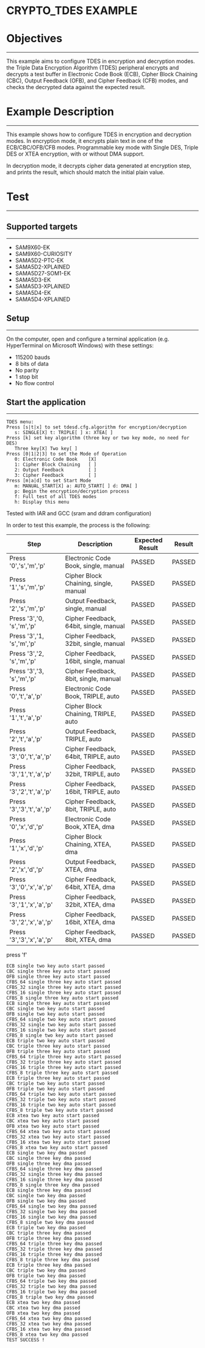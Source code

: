 CRYPTO_TDES EXAMPLE
============

# Objectives
------------
This example aims to configure TDES in encryption and decryption modes. the
Triple Data Encryption Algorithm (TDES) peripheral  encrypts and decrypts a
test buffer in Electronic Code Book (ECB), Cipher Block Chaining (CBC), Output
Feedback (OFB), and Cipher Feedback (CFB) modes, and checks the decrypted data
against the expected result.

# Example Description
---------------------
This example shows how to configure TDES in encryption and decryption modes. In
encryption mode, it encrypts plain text in one of the ECB/CBC/OFB/CFB modes.
Programmable key mode with Single DES, Triple DES or XTEA encryption, with or
without DMA support.

In decryption mode, it decrypts cipher data generated at encryption step, and
prints the result, which should match the initial plain value.

# Test
------
## Supported targets
--------------------
* SAM9X60-EK
* SAM9X60-CURIOSITY
* SAMA5D2-PTC-EK
* SAMA5D2-XPLAINED
* SAMA5D27-SOM1-EK
* SAMA5D3-EK
* SAMA5D3-XPLAINED
* SAMA5D4-EK
* SAMA5D4-XPLAINED

## Setup
--------
On the computer, open and configure a terminal application
(e.g. HyperTerminal on Microsoft Windows) with these settings:
 - 115200 bauds
 - 8 bits of data
 - No parity
 - 1 stop bit
 - No flow control

## Start the application
------------------------

    TDES menu:
    Press [s|t|x] to set tdesd.cfg.algorithm for encryption/decryption
       s: SINGLE[X] t: TRIPLE[ ] x: XTEA[ ]
    Press [k] set key algorithm (three key or two key mode, no need for DES)
       Three key[X] Two key[ ]
    Press [0|1|2|3] to set the Mode of Operation
       0: Electronic Code Book    [X]
       1: Cipher Block Chaining   [ ]
       2: Output Feedback         [ ]
       3: Cipher Feedback         [ ]
    Press [m|a|d] to set Start Mode
       m: MANUAL_START[X] a: AUTO_START[ ] d: DMA[ ]
       p: Begin the encryption/decryption process
       f: Full test of all TDES modes
       h: Display this menu

Tested with IAR and GCC (sram and ddram configuration)

In order to test this example, the process is the following:

Step | Description | Expected Result | Result
-----|-------------|-----------------|-------
Press '0','s','m','p' | Electronic Code Book, single, manual | PASSED | PASSED
Press '1','s','m','p' | Cipher Block Chaining, single, manual | PASSED | PASSED
Press '2','s','m','p' | Output Feedback, single, manual | PASSED | PASSED
Press '3','0, 's','m','p' | Cipher Feedback, 64bit, single, manual | PASSED | PASSED
Press '3','1, 's','m','p' | Cipher Feedback, 32bit, single, manual | PASSED | PASSED
Press '3','2, 's','m','p' | Cipher Feedback, 16bit, single, manual | PASSED | PASSED
Press '3','3, 's','m','p' | Cipher Feedback, 8bit, single, manual | PASSED | PASSED
Press '0','t','a','p' | Electronic Code Book, TRIPLE, auto | PASSED | PASSED
Press '1','t','a','p' | Cipher Block Chaining, TRIPLE, auto | PASSED | PASSED
Press '2','t','a','p' | Output Feedback, TRIPLE, auto | PASSED | PASSED
Press '3','0','t','a','p' | Cipher Feedback, 64bit, TRIPLE, auto | PASSED | PASSED
Press '3','1','t','a','p' | Cipher Feedback, 32bit, TRIPLE, auto | PASSED | PASSED
Press '3','2','t','a','p' | Cipher Feedback, 16bit, TRIPLE, auto | PASSED | PASSED
Press '3','3','t','a','p' | Cipher Feedback, 8bit, TRIPLE, auto | PASSED | PASSED
Press '0','x','d','p' | Electronic Code Book, XTEA, dma | PASSED | PASSED
Press '1','x','d','p' | Cipher Block Chaining, XTEA, dma | PASSED | PASSED
Press '2','x','d','p' | Output Feedback, XTEA, dma | PASSED | PASSED
Press '3','0','x','a','p' | Cipher Feedback, 64bit, XTEA, dma | PASSED | PASSED
Press '3','1','x','a','p' | Cipher Feedback, 32bit, XTEA, dma | PASSED | PASSED
Press '3','2','x','a','p' | Cipher Feedback, 16bit, XTEA, dma | PASSED | PASSED
Press '3','3','x','a','p' | Cipher Feedback, 8bit, XTEA, dma | PASSED | PASSED

press 'f'
```
ECB single two key auto start passed
CBC single three key auto start passed
OFB single three key auto start passed
CFBS_64 single three key auto start passed
CFBS_32 single three key auto start passed
CFBS_16 single three key auto start passed
CFBS_8 single three key auto start passed
ECB single three key auto start passed
CBC single two key auto start passed
OFB single two key auto start passed
CFBS_64 single two key auto start passed
CFBS_32 single two key auto start passed
CFBS_16 single two key auto start passed
CFBS_8 single two key auto start passed
ECB triple two key auto start passed
CBC triple three key auto start passed
OFB triple three key auto start passed
CFBS_64 triple three key auto start passed
CFBS_32 triple three key auto start passed
CFBS_16 triple three key auto start passed
CFBS_8 triple three key auto start passed
ECB triple three key auto start passed
CBC triple two key auto start passed
OFB triple two key auto start passed
CFBS_64 triple two key auto start passed
CFBS_32 triple two key auto start passed
CFBS_16 triple two key auto start passed
CFBS_8 triple two key auto start passed
ECB xtea two key auto start passed
CBC xtea two key auto start passed
OFB xtea two key auto start passed
CFBS_64 xtea two key auto start passed
CFBS_32 xtea two key auto start passed
CFBS_16 xtea two key auto start passed
CFBS_8 xtea two key auto start passed
ECB single two key dma passed
CBC single three key dma passed
OFB single three key dma passed
CFBS_64 single three key dma passed
CFBS_32 single three key dma passed
CFBS_16 single three key dma passed
CFBS_8 single three key dma passed
ECB single three key dma passed
CBC single two key dma passed
OFB single two key dma passed
CFBS_64 single two key dma passed
CFBS_32 single two key dma passed
CFBS_16 single two key dma passed
CFBS_8 single two key dma passed
ECB triple two key dma passed
CBC triple three key dma passed
OFB triple three key dma passed
CFBS_64 triple three key dma passed
CFBS_32 triple three key dma passed
CFBS_16 triple three key dma passed
CFBS_8 triple three key dma passed
ECB triple three key dma passed
CBC triple two key dma passed
OFB triple two key dma passed
CFBS_64 triple two key dma passed
CFBS_32 triple two key dma passed
CFBS_16 triple two key dma passed
CFBS_8 triple two key dma passed
ECB xtea two key dma passed
CBC xtea two key dma passed
OFB xtea two key dma passed
CFBS_64 xtea two key dma passed
CFBS_32 xtea two key dma passed
CFBS_16 xtea two key dma passed
CFBS_8 xtea two key dma passed
TEST SUCCESS !

```